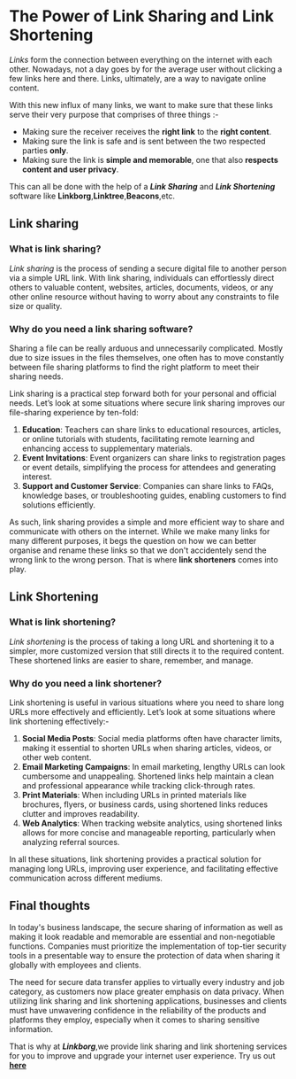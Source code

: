 # The Power of Link Sharing and Link Shortening

*Links* form the connection between everything on the internet with each other. Nowadays, not a day goes by for the average user without clicking a few links here and there. Links, ultimately, are a way to navigate online content.

With this new influx of many links, we want to make sure that these links serve their very purpose that comprises of three things :-
- Making sure the receiver receives the **right link** to the **right content**.
- Making sure the link is safe and is sent between the two respected parties **only**.
- Making sure the link is **simple and memorable**, one that also **respects content and user privacy**.

This can all be done with the help of a ***Link Sharing*** and ***Link Shortening*** software like **Linkborg**,**Linktree**,**Beacons**,etc.

## Link sharing

### What is link sharing?

*Link sharing* is the process of sending a secure digital file to another person via a simple URL link. With link sharing, individuals can effortlessly direct others to valuable content, websites, articles, documents, videos, or any other online resource without having to worry about any constraints to file size or quality.

### Why do you need a link sharing software?

Sharing a file can be really arduous and unnecessarily complicated. Mostly due to size issues in the files themselves, one often has to move constantly between file sharing platforms to find the right platform to meet their sharing needs.

Link sharing is a practical step forward both for your personal and official needs. Let’s look at some situations where secure link sharing improves our file-sharing experience by ten-fold:

1. **Education**: Teachers can share links to educational resources, articles, or online tutorials with students, facilitating remote learning and enhancing access to supplementary materials.
2. **Event Invitations**: Event organizers can share links to registration pages or event details, simplifying the process for attendees and generating interest.
3. **Support and Customer Service**: Companies can share links to FAQs, knowledge bases, or troubleshooting guides, enabling customers to find solutions efficiently.

As such, link sharing provides a simple and more efficient way to share and communicate with others on the internet. While we make many links for many different purposes, it begs the question on how we can better organise and rename these links so that we don't accidentely send the wrong link to the wrong person. That is where **link shorteners** comes into play.

## Link Shortening

### What is link shortening?

*Link shortening* is the process of taking a long URL and shortening it to a simpler, more customized version that still directs it to the required content. These shortened links are easier to share, remember, and manage.

### Why do you need a link shortener?

Link shortening is useful in various situations where you need to share long URLs more effectively and efficiently. Let’s look at some situations where link shortening effectively:-

1. **Social Media Posts**: Social media platforms often have character limits, making it essential to shorten URLs when sharing articles, videos, or other web content.
2. **Email Marketing Campaigns**: In email marketing, lengthy URLs can look cumbersome and unappealing. Shortened links help maintain a clean and professional appearance while tracking click-through rates.
3. **Print Materials**: When including URLs in printed materials like brochures, flyers, or business cards, using shortened links reduces clutter and improves readability.
4. **Web Analytics**: When tracking website analytics, using shortened links allows for more concise and manageable reporting, particularly when analyzing referral sources.

In all these situations, link shortening provides a practical solution for managing long URLs, improving user experience, and facilitating effective communication across different mediums.

## Final thoughts

In today's business landscape, the secure sharing of information as well as making it look readable and memorable are essential and non-negotiable functions. Companies must prioritize the implementation of top-tier security tools in a presentable way to ensure the protection of data when sharing it globally with employees and clients. 

The need for secure data transfer applies to virtually every industry and job category, as customers now place greater emphasis on data privacy. When utilizing link sharing and link shortening applications, businesses and clients must have unwavering confidence in the reliability of the products and platforms they employ, especially when it comes to sharing sensitive information.

That is why at ***Linkborg***,we provide link sharing and link shortening services for you to improve and upgrade your internet user experience. Try us out **[here](https://linkb.org)**
